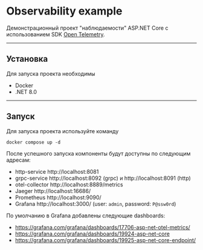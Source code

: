 # Observability example

Демонстрационный проект "наблюдаемости" ASP.NET Core с использованием SDK [Open Telemetry](https://opentelemetry.io/).

___

## Установка
Для запуска проекта необходимы   
- Docker
- .NET 8.0

___

## Запуск
Для запуска проекта используйте команду
```shell
docker compose up -d
```

После успешного запуска компоненты будут доступны по следующим адресам:
* http-service http://localhost:8081
* grpc-service http://localhost:8092 (grpc) и http://localhost:8091 (http)
* otel-collector http://localhost:8889/metrics
* Jaeger http://localhost:16686/
* Prometheus http://localhost:9090/
* Grafana http://localhost:3000/ (user: `admin`, password: `P@ssw0rd`)



По умолчанию в Grafana добавлены следующие dashboards:
* https://grafana.com/grafana/dashboards/17706-asp-net-otel-metrics/
* https://grafana.com/grafana/dashboards/19924-asp-net-core
* https://grafana.com/grafana/dashboards/19925-asp-net-core-endpoint/
